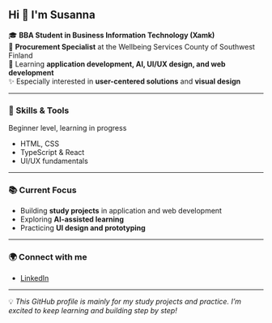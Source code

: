 ## Hi 👋 I'm Susanna

🎓 **BBA Student in Business Information Technology (Xamk)**  
💼 **Procurement Specialist** at the Wellbeing Services County of Southwest Finland  
🌱 Learning **application development, AI, UI/UX design, and web development**  
✨ Especially interested in **user-centered solutions** and **visual design**

---

### 🔧 Skills & Tools 
Beginner level, learning in progress 
- HTML, CSS  
- TypeScript & React  
- UI/UX fundamentals  
 

---

### 📚 Current Focus
- Building **study projects** in application and web development  
- Exploring **AI-assisted learning**  
- Practicing **UI design and prototyping**  

---

### 🌍 Connect with me
- [LinkedIn](https://www.linkedin.com/in/susanna-lehimo-abbb24381/)  

---

💡 *This GitHub profile is mainly for my study projects and practice. I’m excited to keep learning and building step by step!*

